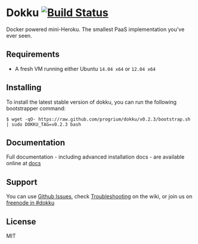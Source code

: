 # Dokku [![Build Status](https://travis-ci.org/progrium/dokku.png?branch=master)](https://travis-ci.org/progrium/dokku)

Docker powered mini-Heroku. The smallest PaaS implementation you've ever seen.

## Requirements

- A fresh VM running either Ubuntu `14.04 x64` or `12.04 x64`

## Installing

To install the latest stable version of dokku, you can run the following bootstrapper command:

    $ wget -qO- https://raw.github.com/progrium/dokku/v0.2.3/bootstrap.sh | sudo DOKKU_TAG=v0.2.3 bash

## Documentation

Full documentation - including advanced installation docs - are available online at [docs](http://progrium.viewdocs.io/dokku/index)

## Support

You can use [Github Issues](https://github.com/progrium/dokku/issues), check [Troubleshooting](https://github.com/progrium/dokku/wiki/Troubleshooting) on the wiki, or join us on [freenode in #dokku](https://webchat.freenode.net/?channels=%23dokku)

## License

MIT
